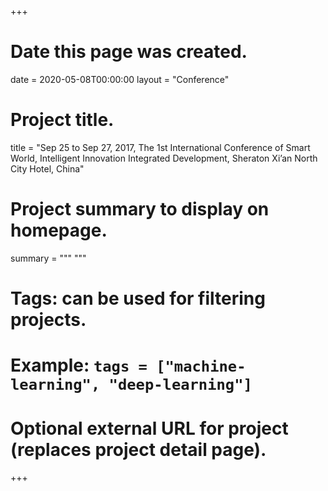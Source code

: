 +++
# Date this page was created.
date = 2020-05-08T00:00:00
layout =  "Conference"

# Project title.
title = "Sep 25 to Sep 27, 2017, The 1st International Conference of Smart World, Intelligent Innovation Integrated Development, Sheraton Xi’an North City Hotel, China"

# Project summary to display on homepage.
summary = """
 """

# Tags: can be used for filtering projects.
# Example: `tags = ["machine-learning", "deep-learning"]`

# Optional external URL for project (replaces project detail page).
+++
